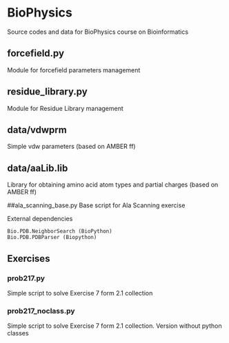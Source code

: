 # BioPhysics
Source codes and data for BioPhysics course on Bioinformatics


## forcefield.py
Module for forcefield parameters management

## residue_library.py
Module for Residue Library management

## data/vdwprm
Simple vdw parameters (based on AMBER ff)

## data/aaLib.lib
Library for obtaining amino acid atom types and partial charges (based on AMBER ff)


##ala_scanning_base.py
Base script for Ala Scanning exercise


External dependencies

    Bio.PDB.NeighborSearch (BioPython)
    Bio.PDB.PDBParser (Biopython)

## Exercises ##
### prob217.py
Simple script to solve Exercise 7 form 2.1 collection
### prob217_noclass.py
Simple script to solve Exercise 7 form 2.1 collection. Version without python classes


